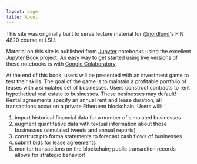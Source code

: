 ```yaml
---
layout: page
title: About
---
```


<p class="message">
  This site was originally built to serve lecture material for <a href="https://nordlund.ai">@nordlund</a>'s FIN 4820 course at LSU.
</p>

Material on this site is published from [Jupyter](https://jupyter.org/) notebooks using the excellent [Jupyter Book](https://jupyterbook.org/intro.html) project.  An easy way to get started using live versions of these notebooks is with [Google Colaboratory](https://colab.research.google.com/notebooks/).

At the end of this book, users will be presented with an investment game to test their skills.  The goal of the game is to maintain a profitable portfolio of leases with a simulated set of businesses.
Users construct contracts to rent hypothetical real estate to businesses.  These businesses may default!
Rental agreements specify an annual rent and lease duration; all transactions occur on a private Etheruem blockchain.
Users will:
1. import historical financial data for a number of simulated businesses
2. augment quantitative data with textual information about those businesses (simulated tweets and annual reports)
3. construct pro forma statements to forecast cash flows of businesses
4. submit bids for lease agreements
5. monitor transactions on the blockchain; public transaction records allows for strategic behavior!

<!--
If you're using the content on this site for self-study, or using the `ether_real_estate` package for your own teaching needs, donations are welcome:
<ul>
	<li>BTC: 3M6ZC6xpW8sjNoBdE6NH9sxnGb7RwPSU6L </li>
	<li>ETH: 0x0aA7374Cb745Bb86704925185d9c7bD025ac08b8 </li>
	<li>DOGE: D8H2H3eG6SWGt69xR9AJCBBYjgUERUpoEt </li>
</ul>
-->
